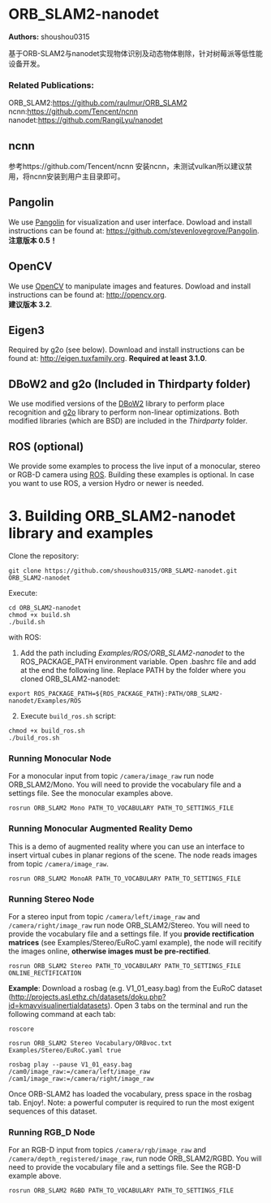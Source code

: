 # ORB_SLAM2-nanodet
**Authors:** shoushou0315

基于ORB-SLAM2与nanodet实现物体识别及动态物体剔除，针对树莓派等低性能设备开发。  

### Related Publications:
ORB_SLAM2:https://github.com/raulmur/ORB_SLAM2  
ncnn:https://github.com/Tencent/ncnn  
nanodet:https://github.com/RangiLyu/nanodet  

## ncnn
参考https://github.com/Tencent/ncnn  安装ncnn，未测试vulkan所以建议禁用，将ncnn安装到用户主目录即可。
## Pangolin
We use [Pangolin](https://github.com/stevenlovegrove/Pangolin) for visualization and user interface. Dowload and install instructions can be found at: https://github.com/stevenlovegrove/Pangolin.  
**注意版本 0.5！**
## OpenCV
We use [OpenCV](http://opencv.org) to manipulate images and features. Dowload and install instructions can be found at: http://opencv.org.   
**建议版本 3.2**.

## Eigen3
Required by g2o (see below). Download and install instructions can be found at: http://eigen.tuxfamily.org. **Required at least 3.1.0**.

## DBoW2 and g2o (Included in Thirdparty folder)
We use modified versions of the [DBoW2](https://github.com/dorian3d/DBoW2) library to perform place recognition and [g2o](https://github.com/RainerKuemmerle/g2o) library to perform non-linear optimizations. Both modified libraries (which are BSD) are included in the *Thirdparty* folder.

## ROS (optional)
We provide some examples to process the live input of a monocular, stereo or RGB-D camera using [ROS](ros.org). Building these examples is optional. In case you want to use ROS, a version Hydro or newer is needed.

# 3. Building ORB_SLAM2-nanodet library and examples

Clone the repository:
```
git clone https://github.com/shoushou0315/ORB_SLAM2-nanodet.git ORB_SLAM2-nanodet
```

Execute:
```
cd ORB_SLAM2-nanodet
chmod +x build.sh
./build.sh
```
with ROS:
1. Add the path including *Examples/ROS/ORB_SLAM2-nanodet* to the ROS_PACKAGE_PATH environment variable. Open .bashrc file and add at the end the following line. Replace PATH by the folder where you cloned ORB_SLAM2-nanodet:

  ```
  export ROS_PACKAGE_PATH=${ROS_PACKAGE_PATH}:PATH/ORB_SLAM2-nanodet/Examples/ROS
  ```
  
2. Execute `build_ros.sh` script:

  ```
  chmod +x build_ros.sh
  ./build_ros.sh
  ```
  
### Running Monocular Node
For a monocular input from topic `/camera/image_raw` run node ORB_SLAM2/Mono. You will need to provide the vocabulary file and a settings file. See the monocular examples above.

  ```
  rosrun ORB_SLAM2 Mono PATH_TO_VOCABULARY PATH_TO_SETTINGS_FILE
  ```
  
### Running Monocular Augmented Reality Demo
This is a demo of augmented reality where you can use an interface to insert virtual cubes in planar regions of the scene.
The node reads images from topic `/camera/image_raw`.

  ```
  rosrun ORB_SLAM2 MonoAR PATH_TO_VOCABULARY PATH_TO_SETTINGS_FILE
  ```
  
### Running Stereo Node
For a stereo input from topic `/camera/left/image_raw` and `/camera/right/image_raw` run node ORB_SLAM2/Stereo. You will need to provide the vocabulary file and a settings file. If you **provide rectification matrices** (see Examples/Stereo/EuRoC.yaml example), the node will recitify the images online, **otherwise images must be pre-rectified**.

  ```
  rosrun ORB_SLAM2 Stereo PATH_TO_VOCABULARY PATH_TO_SETTINGS_FILE ONLINE_RECTIFICATION
  ```
  
**Example**: Download a rosbag (e.g. V1_01_easy.bag) from the EuRoC dataset (http://projects.asl.ethz.ch/datasets/doku.php?id=kmavvisualinertialdatasets). Open 3 tabs on the terminal and run the following command at each tab:
  ```
  roscore
  ```
  
  ```
  rosrun ORB_SLAM2 Stereo Vocabulary/ORBvoc.txt Examples/Stereo/EuRoC.yaml true
  ```
  
  ```
  rosbag play --pause V1_01_easy.bag /cam0/image_raw:=/camera/left/image_raw /cam1/image_raw:=/camera/right/image_raw
  ```
  
Once ORB-SLAM2 has loaded the vocabulary, press space in the rosbag tab. Enjoy!. Note: a powerful computer is required to run the most exigent sequences of this dataset.

### Running RGB_D Node
For an RGB-D input from topics `/camera/rgb/image_raw` and `/camera/depth_registered/image_raw`, run node ORB_SLAM2/RGBD. You will need to provide the vocabulary file and a settings file. See the RGB-D example above.

  ```
  rosrun ORB_SLAM2 RGBD PATH_TO_VOCABULARY PATH_TO_SETTINGS_FILE
  ```
